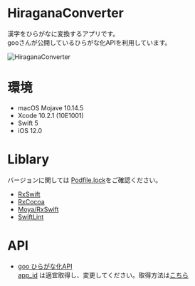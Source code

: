 # HiraganaConverter
漢字をひらがなに変換するアプリです。  
gooさんが公開しているひらがな化APIを利用しています。

![HiraganaConverter](https://user-images.githubusercontent.com/39119676/66266767-64fa2700-e864-11e9-8f25-0f481991900b.jpg)



# 環境
 - macOS Mojave 10.14.5
 - Xcode 10.2.1 (10E1001)
 - Swift 5
 - iOS 12.0

# Liblary
バージョンに関しては [Podfile.lock](https://github.com/renchild8/HiraganaConverter/blob/master/Podfile.lock)をご確認ください。

 - [RxSwift](https://github.com/ReactiveX/RxSwift)
 - [RxCocoa](https://github.com/ReactiveX/RxSwift/tree/master/RxCocoa)
 - [Moya/RxSwift](https://github.com/Moya/Moya)
 - [SwiftLint](https://github.com/realm/SwiftLint)
 

 
# API
 - [goo ひらがな化API](https://labs.goo.ne.jp/api/jp/hiragana-translation/)  
[app_id](https://github.com/renchild8/HiraganaConverter/blob/bde38d36636fe441b040b9857a451a7c1ed354a6/HiraganaConverter/Model/Target.swift#L36)
は適宜取得し、変更してください。取得方法は[こちら](https://labs.goo.ne.jp/apiusage/)
